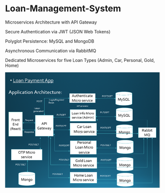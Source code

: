 # Loan-Management-System
Microservices Architecture with API Gateway

Secure Authentication via JWT (JSON Web Tokens)

Polyglot Persistence: MySQL and MongoDB 

Asynchronous Communication via RabbitMQ

Dedicated Microservices for five Loan Types (Admin, Car, Personal, Gold, Home)

![HLSD](/HLSD/HLSD.PNG)
